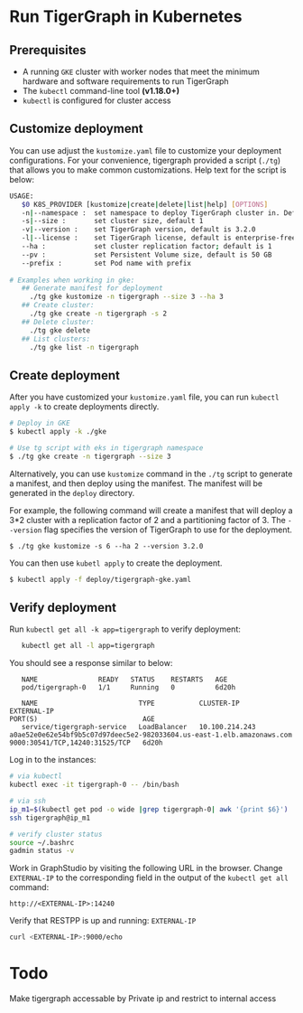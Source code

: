 # Run TigerGraph in Kubernetes

## Prerequisites
- A running ```GKE``` cluster with worker nodes that meet the minimum hardware and software requirements to run TigerGraph
- The ```kubectl``` command-line tool **(v1.18.0+)**
- `kubectl` is configured for cluster access

## Customize deployment
You can use adjust the `kustomize.yaml` file to customize your deployment configurations. For your convenience, tigergraph provided a script (`./tg`) that allows you to make common customizations. Help text for the script is below:

```bash
USAGE:
   $0 K8S_PROVIDER [kustomize|create|delete|list|help] [OPTIONS]
   -n|--namespace :  set namespace to deploy TigerGraph cluster in. Default namespace is "default" 
   -s|--size :       set cluster size, default 1
   -v|--version :    set TigerGraph version, default is 3.2.0
   -l|--license :    set TigerGraph license, default is enterprise-free
   --ha :            set cluster replication factor; default is 1
   --pv :            set Persistent Volume size, default is 50 GB
   --prefix :        set Pod name with prefix
   
# Examples when working in gke:
   ## Generate manifest for deployment
     ./tg gke kustomize -n tigergraph --size 3 --ha 3
   ## Create cluster:
     ./tg gke create -n tigergraph -s 2 
   ## Delete cluster: 
     ./tg gke delete
   ## List clusters:
     ./tg gke list -n tigergraph
```
    

## Create deployment
After you have customized your `kustomize.yaml` file, you can run `kubectl apply -k` to create deployments directly. 
```bash
# Deploy in GKE
$ kubectl apply -k ./gke

# Use tg script with eks in tigergraph namespace 
$ ./tg gke create -n tigergraph --size 3 
```

Alternatively, you can use `kustomize` command in the `./tg` script to generate a manifest, and then deploy using the manifest. The manifest will be generated in the `deploy` directory.  

For example, the following command will create a manifest that will deploy a 3*2 cluster with a replication factor of 2 and a partitioning factor of 3.
The `--version` flag specifies the version of TigerGraph to use for the deployment. 

```
$ ./tg gke kustomize -s 6 --ha 2 --version 3.2.0
```

You can then use `kubetl apply` to create the deployment. 
```bash
$ kubectl apply -f deploy/tigergraph-gke.yaml
```

## Verify deployment
Run `kubectl get all -k app=tigergraph` to verify deployment:
```bash
   kubectl get all -l app=tigergraph
```

You should see a response similar to below:
```
   NAME               READY   STATUS    RESTARTS   AGE
   pod/tigergraph-0   1/1     Running   0          6d20h

   NAME                         TYPE           CLUSTER-IP       EXTERNAL-IP                                                              PORT(S)                          AGE
   service/tigergraph-service   LoadBalancer   10.100.214.243   a0ae52e0e62e54bf9b5c07d97deec5e2-982033604.us-east-1.elb.amazonaws.com   9000:30541/TCP,14240:31525/TCP   6d20h
```

Log in to the instances:
```bash
# via kubectl
kubectl exec -it tigergraph-0 -- /bin/bash

# via ssh
ip_m1=$(kubectl get pod -o wide |grep tigergraph-0| awk '{print $6}')
ssh tigergraph@ip_m1

# verify cluster status
source ~/.bashrc
gadmin status -v
```

Work in GraphStudio by visiting the following URL in the browser. Change ```EXTERNAL-IP``` to the corresponding field in the output of the `kubectl get all` command:

```
http://<EXTERNAL-IP>:14240
```

Verify that RESTPP is up and running: ```EXTERNAL-IP```
```bash
curl <EXTERNAL-IP>:9000/echo
```

# Todo
Make tigergraph accessable by Private ip and restrict to internal access